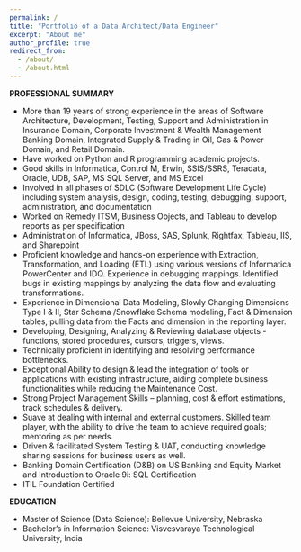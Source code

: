 ```yaml
---
permalink: /
title: "Portfolio of a Data Architect/Data Engineer"
excerpt: "About me"
author_profile: true
redirect_from: 
  - /about/
  - /about.html
---
```


**PROFESSIONAL SUMMARY**

	
- More than 19 years of strong experience in the areas of Software Architecture, Development, Testing, Support and Administration in Insurance Domain, Corporate Investment & Wealth Management Banking Domain, Integrated Supply & Trading in Oil, Gas & Power Domain, and Retail Domain.
- Have worked on Python and R programming academic projects.
- Good skills in Informatica, Control M, Erwin, SSIS/SSRS, Teradata, Oracle, UDB, SAP, MS SQL Server, and MS Excel
- Involved in all phases of SDLC (Software Development Life Cycle) including system analysis, design, coding, testing, debugging, support, administration, and documentation
- Worked on Remedy ITSM, Business Objects, and Tableau to develop reports as per specification
- Administration of Informatica, JBoss, SAS, Splunk, Rightfax, Tableau, IIS, and Sharepoint
- Proficient knowledge and hands-on experience with Extraction, Transformation, and Loading (ETL) using various versions of Informatica PowerCenter and IDQ. Experience in debugging mappings. Identified bugs in existing mappings by analyzing the data flow and evaluating transformations.
- Experience in Dimensional Data Modeling, Slowly Changing Dimensions Type I & II, Star Schema /Snowflake Schema modeling, Fact & Dimension tables, pulling data from the Facts and dimension in the reporting layer.
- Developing, Designing, Analyzing & Reviewing database objects - functions, stored procedures, cursors, triggers, views.
- Technically proficient in identifying and resolving performance bottlenecks. 
- Exceptional Ability to design & lead the integration of tools or applications with existing infrastructure, aiding complete business functionalities while reducing the Maintenance Cost.
- Strong Project Management Skills – planning, cost & effort estimations, track schedules & delivery.
- Suave at dealing with internal and external customers. Skilled team player, with the ability to drive the team to achieve required goals; mentoring as per needs.
- Driven & facilitated System Testing & UAT, conducting knowledge sharing sessions for business users as well.
- Banking Domain Certification (D&B) on US Banking and Equity Market and Introduction to Oracle 9i: SQL Certification
- ITIL Foundation Certified

**EDUCATION**
- Master of Science (Data Science): Bellevue University, Nebraska
- Bachelor’s in Information Science: Visvesvaraya Technological University, India

